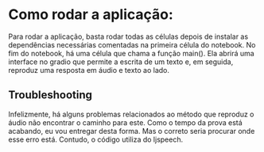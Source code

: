 # Como rodar a aplicação:

Para rodar a aplicação, basta rodar todas as células depois de instalar as dependências necessárias comentadas na primeira célula do notebook.
No fim do notebook, há uma célula que chama a função main(). Ela abrirá uma interface no gradio que permite a escrita de um texto e, em seguida, reproduz uma resposta em áudio e texto ao lado.

## Troubleshooting

Infelizmente, há alguns problemas relacionados ao método que reproduz o áudio não encontrar o caminho para este. Como o tempo da prova está acabando, eu vou entregar desta forma. Mas o correto seria procurar onde esse erro está. Contudo, o código utiliza do ljspeech. 

